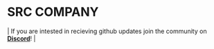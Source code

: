 # SRC COMPANY

| If you are intested in recieving github updates join the community on **[Discord](https://discord.gg/tebex)**! |



